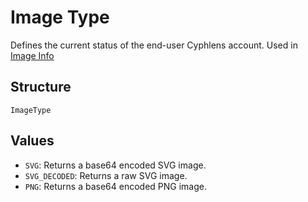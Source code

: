 
# Image Type

Defines the current status of the end-user Cyphlens account. Used in [Image Info](../models/image-info-response.md)

## Structure

`ImageType`

## Values

- `SVG`: Returns a base64 encoded SVG image.
- `SVG_DECODED`: Returns a raw SVG image.
- `PNG`: Returns a base64 encoded PNG image.

